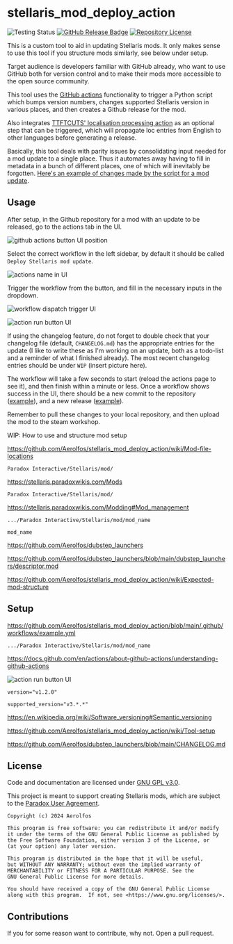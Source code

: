 # stellaris_mod_deploy_action

![Testing Status](https://github.com/aerolfos/stellaris_mod_deploy_action/actions/workflows/Testing.yml/badge.svg)
[![GitHub Release Badge](https://img.shields.io/github/v/release/aerolfos/stellaris_mod_deploy_action?logo=github&style=flat)](https://github.com/Aerolfos/stellaris_mod_deploy_action/releases/latest)
[![Repository License](https://img.shields.io/github/license/aerolfos/stellaris_mod_deploy_action?style=flat&color=brightgreen)](LICENSE)
<!---[![Discord](https://img.shields.io/discord/739835273969664050?style=flat&label=Discord&logo=discord&logoColor=white&color=7289DA)](https://discord.com/invite/xUrG9wh)--->


This is a custom tool to aid in updating Stellaris mods. It only makes sense to use this tool if you structure mods similarly, see below under setup.

Target audience is developers familiar with GitHub already, who want to use GitHub both for version control and to make their mods more accessible to the open source community.

This tool uses the [GitHub actions](https://github.com/features/actions) functionality to trigger a Python script which bumps version numbers, changes supported Stellaris version in various places, and then creates a Github release for the mod.

Also integrates [TTFTCUTS' localisation processing action](https://github.com/TTFTCUTS/Stellaris-Loc-Action) as an optional step that can be triggered, which will propagate loc entries from English to other languages before generating a release.

Basically, this tool deals with parity issues by consolidating input needed for a mod update to a single place. Thus it automates away having to fill in metadata in a bunch of different places, one of which will inevitably be forgotten. [Here's an example of changes made by the script for a mod update](https://github.com/Aerolfos/dubstep_launchers/commit/848613fd8d76b55532b5087a33e3b9dfb22106e6).

## Usage
After setup, in the Github repository for a mod with an update to be released, go to the actions tab in the UI.

![github actions button UI position](https://github.com/user-attachments/assets/55c539cf-c86b-4a5f-aabf-1b1f675c5425)

Select the correct workflow in the left sidebar, by default it should be called `Deploy Stellaris mod update`.

![actions name in UI](https://github.com/user-attachments/assets/c96d32a7-12ef-4b92-b212-9167a3ba0361)

Trigger the workflow from the button, and fill in the necessary inputs in the dropdown.

![workflow dispatch trigger UI](https://github.com/user-attachments/assets/61fe3527-5eca-4160-9520-1383b2203a6e)

![action run button UI](https://github.com/user-attachments/assets/da909f08-7a52-4e7f-b7f8-eb74b546b80c)

If using the changelog feature, do not forget to double check that your changelog file (default, `CHANGELOG.md`) has the appropriate entries for the update (I like to write these as I'm working on an update, both as a todo-list and a reminder of what I finished already). The most recent changelog entries should be under `WIP` (insert picture here).

The workflow will take a few seconds to start (reload the actions page to see it), and then finish within a minute or less. Once a workflow shows success in the UI, there should be a new commit to the repository ([example](https://github.com/Aerolfos/dubstep_launchers/commit/848613fd8d76b55532b5087a33e3b9dfb22106e6)), and a new release ([example](https://github.com/Aerolfos/dubstep_launchers/releases/tag/v1.2.1)).

Remember to pull these changes to your local repository, and then upload the mod to the steam workshop.


WIP: How to use and structure mod setup

https://github.com/Aerolfos/stellaris_mod_deploy_action/wiki/Mod-file-locations

`Paradox Interactive/Stellaris/mod/`

https://stellaris.paradoxwikis.com/Mods

`Paradox Interactive/Stellaris/mod/`

https://stellaris.paradoxwikis.com/Modding#Mod_management

`.../Paradox Interactive/Stellaris/mod/mod_name`

`mod_name`

https://github.com/Aerolfos/dubstep_launchers

https://github.com/Aerolfos/dubstep_launchers/blob/main/dubstep_launchers/descriptor.mod

https://github.com/Aerolfos/stellaris_mod_deploy_action/wiki/Expected-mod-structure

## Setup
https://github.com/Aerolfos/stellaris_mod_deploy_action/blob/main/.github/workflows/example.yml

`.../Paradox Interactive/Stellaris/mod/mod_name`

https://docs.github.com/en/actions/about-github-actions/understanding-github-actions

![action run button UI](https://github.com/user-attachments/assets/da909f08-7a52-4e7f-b7f8-eb74b546b80c)

`version="v1.2.0"`

`supported_version="v3.*.*"`

https://en.wikipedia.org/wiki/Software_versioning#Semantic_versioning

https://github.com/Aerolfos/stellaris_mod_deploy_action/wiki/Tool-setup

https://github.com/Aerolfos/dubstep_launchers/blob/main/CHANGELOG.md






## License
Code and documentation are licensed under [GNU GPL v3.0](LICENSE).

This project is meant to support creating Stellaris mods, which are subject to the [Paradox User Agreement](https://legal.paradoxplaza.com/eula).

    Copyright (c) 2024 Aerolfos

    This program is free software: you can redistribute it and/or modify
    it under the terms of the GNU General Public License as published by
    the Free Software Foundation, either version 3 of the License, or
    (at your option) any later version.

    This program is distributed in the hope that it will be useful,
    but WITHOUT ANY WARRANTY; without even the implied warranty of
    MERCHANTABILITY or FITNESS FOR A PARTICULAR PURPOSE. See the
    GNU General Public License for more details.

    You should have received a copy of the GNU General Public License
    along with this program.  If not, see <https://www.gnu.org/licenses/>.

## Contributions
If you for some reason want to contribute, why not. Open a pull request.

